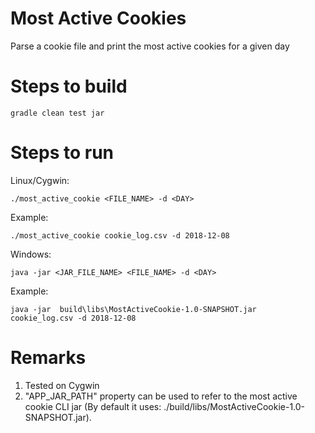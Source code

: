# Most Active Cookies
Parse a cookie file and print the most active cookies for a  given day

# Steps to build

`gradle clean test jar`

# Steps to run

Linux/Cygwin:

`./most_active_cookie <FILE_NAME> -d <DAY>`

Example:

`./most_active_cookie cookie_log.csv -d 2018-12-08`

Windows:

`java -jar <JAR_FILE_NAME> <FILE_NAME> -d <DAY>`

Example:

`java -jar  build\libs\MostActiveCookie-1.0-SNAPSHOT.jar  cookie_log.csv -d 2018-12-08`

# Remarks
  1. Tested on Cygwin 
  2. "APP_JAR_PATH" property can be used to refer to the most active cookie CLI jar (By default it uses: ./build/libs/MostActiveCookie-1.0-SNAPSHOT.jar). 
